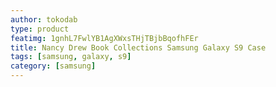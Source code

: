 ```yaml
---
author: tokodab
type: product
featimg: 1gnhL7FwlYB1AgXWxsTHjTBjbBqofhFEr
title: Nancy Drew Book Collections Samsung Galaxy S9 Case
tags: [samsung, galaxy, s9]
category: [samsung]
---
```

